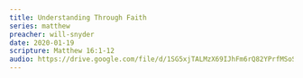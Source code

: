 ```yaml
---
title: Understanding Through Faith
series: matthew
preacher: will-snyder
date: 2020-01-19
scripture: Matthew 16:1-12
audio: https://drive.google.com/file/d/1SG5xjTALMzX69IJhFm6rQ82YPrfMSoSu/view
---
```


